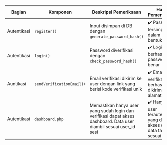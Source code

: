 
| Bagian           | Komponen         | Deskripsi Pemeriksaan                                               | Hasil Pemeriksaan                              | Screenshot Code                         | Screenshot Tampilan                   |
|------------------|------------------|---------------------------------------------------------------------|------------------------------------------------|-----------------------------------------|---------------------------------------|
| Autentikasi      | `register()`     | Input disimpan di DB dengan `generate_password_hash()`              | ✔️ Password tersimpan dalam bentuk hash        | ![](regisCode.png)              | ![](regis.jpg)            |
| Autentikasi      | `login()`        | Password diverifikasi dengan `check_password_hash()`                | ✔️ Login berhasil jika password benar          | ![](logincode.png)              | ![](login.jpg)            |
| Auntikasi | `sendVerificationEmail()`     |Email verifikasi dikirim ke user dengan link yang berisi kode verifikasi unik      | ✔️  Email verifikasi berhasil dikirim ke alamat user             | ![](verifCode.png)              | ![](verifikasi.png)            |
| 	Autentikasi | `dashboard.php`  | Memastikan hanya user yang sudah login dan verifikasi dapat akses dashboard. Data user diambil sesuai user_id sesi        | ✔️ Hanya user terautentikasi yang dapat akses dan data tampil sesuai user | ![](dasCode.png)              | ![](Dashboard.png)            |

